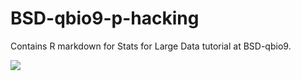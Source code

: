 # BSD-qbio9-p-hacking
Contains R markdown for Stats for Large Data tutorial at BSD-qbio9. 

![](https://github.com/ankitvishnu23/BSD-qbio9-p-hacking/mcdonalds.jpg)

